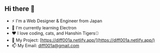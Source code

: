 ## Hi there 👋

- ⚡ I'm a Web Designer & Engineer from Japan
- 🌱 I'm currently learning Electron
- ❤️ I love coding, cats, and Hanshin Tigers⚾️
- 📝 My Project: [https://diff001a.netlify.app/](https://diff001a.netlify.app/)
- 📫 My Email: diff001a@gmail.com

